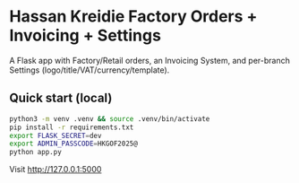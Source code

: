 # Hassan Kreidie Factory Orders + Invoicing + Settings

A Flask app with Factory/Retail orders, an Invoicing System, and per-branch Settings (logo/title/VAT/currency/template).

## Quick start (local)
```bash
python3 -m venv .venv && source .venv/bin/activate
pip install -r requirements.txt
export FLASK_SECRET=dev
export ADMIN_PASSCODE=HKGOF2025@
python app.py
```
Visit http://127.0.0.1:5000
